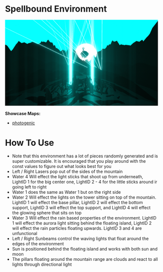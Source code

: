 # Spellbound Environment
![Spellbound Environment](Spellbound.png)

**Showcase Maps:**
- [photogenic](https://beatsaver.com/maps/3714c)

# How To Use

- Note that this environment has a lot of pieces randomly generated and is super customizable. It is encouraged that you play around with the const values to figure out what looks best for you
- Left / Right Lasers pop out of the sides of the mountain
- Water 4 Will effect the light sticks that shoot up from underneath, LightID 1 for the big center one, LightID 2 - 4 for the little sticks around ir going left to right
- Water 1 does the same as Water 1 but on the right side
- Water 2 Will effect the lights on the tower sitting on top of the mountain. LightID 1 will effect the base pillar, LightID 2 will effect the bottom support, LightID 3 will effect the top support, and LightID 4 will effect the glowing sphere that sits on top
- Water 3 Will effect the rain based properties of the environment. LightID 1 will effect the aurora light sitting behind the floating island, LightID 2 will effect the rain particles floating upwards. LightID 3 and 4 are unfunctional
- Left / Right Sunbeams control the waving lights that float around the edges of the environment
- Sun is positioned behind the floating island and works with both sun and moon
- The pillars floating around the mountain range are clouds and react to all lights through directional light